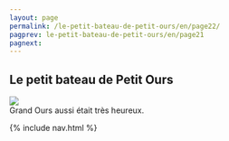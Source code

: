 ```yaml
---
layout: page
permalink: /le-petit-bateau-de-petit-ours/en/page22/
pagprev: le-petit-bateau-de-petit-ours/en/page21
pagnext:
---
```


## Le petit bateau de Petit Ours

<img src="{{ site.baseurl }}/img/le-petit-bateau-de-petit-ours/page22.jpg"/>

<div class="childbook-text">
Grand Ours aussi était très heureux.
</div>

{% include nav.html %}
